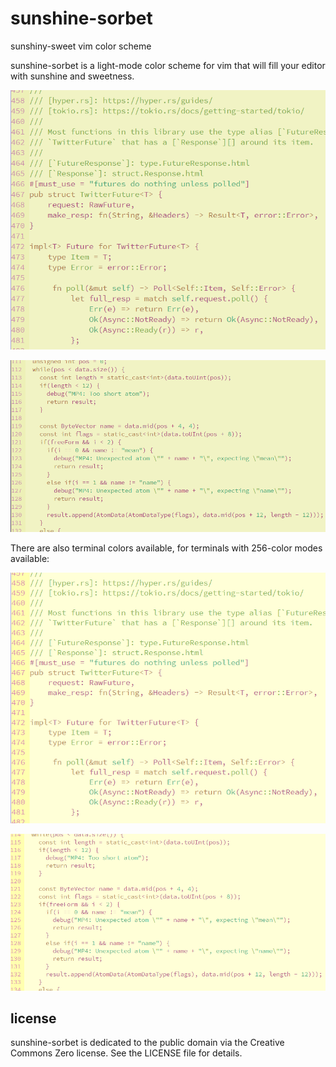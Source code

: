 # sunshine-sorbet

sunshiny-sweet vim color scheme

sunshine-sorbet is a light-mode color scheme for vim that will fill your editor with sunshine and
sweetness.

![rust code in gui](screenshots/rust-gui.png)

![cpp code in gui](screenshots/cpp-gui.png)

There are also terminal colors available, for terminals with 256-color modes available:

![rust code in terminal](screenshots/rust-term.png)

![cpp code in terminal](screenshots/cpp-term.png)

## license

sunshine-sorbet is dedicated to the public domain via the Creative Commons Zero license. See the
LICENSE file for details.
